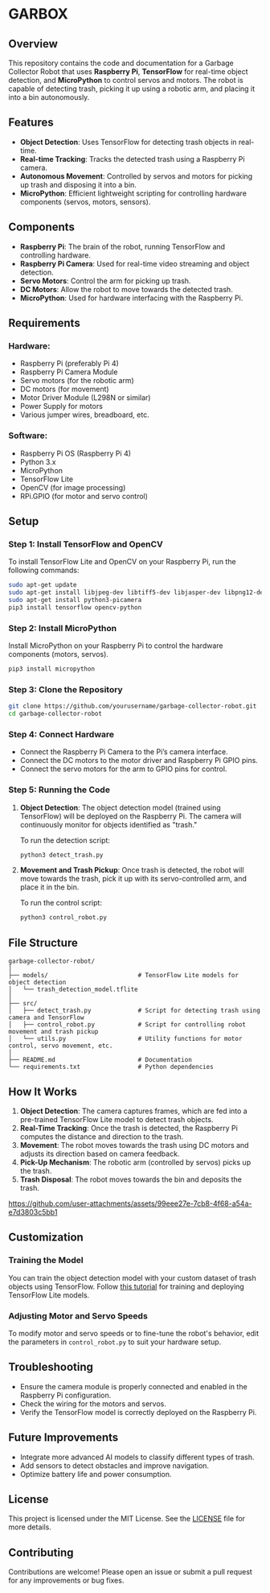 
# GARBOX

## Overview
This repository contains the code and documentation for a Garbage Collector Robot that uses **Raspberry Pi**, **TensorFlow** for real-time object detection, and **MicroPython** to control servos and motors. The robot is capable of detecting trash, picking it up using a robotic arm, and placing it into a bin autonomously.

## Features
- **Object Detection**: Uses TensorFlow for detecting trash objects in real-time.
- **Real-time Tracking**: Tracks the detected trash using a Raspberry Pi camera.
- **Autonomous Movement**: Controlled by servos and motors for picking up trash and disposing it into a bin.
- **MicroPython**: Efficient lightweight scripting for controlling hardware components (servos, motors, sensors).
  
## Components
- **Raspberry Pi**: The brain of the robot, running TensorFlow and controlling hardware.
- **Raspberry Pi Camera**: Used for real-time video streaming and object detection.
- **Servo Motors**: Control the arm for picking up trash.
- **DC Motors**: Allow the robot to move towards the detected trash.
- **MicroPython**: Used for hardware interfacing with the Raspberry Pi.

## Requirements

### Hardware:
- Raspberry Pi (preferably Pi 4)
- Raspberry Pi Camera Module
- Servo motors (for the robotic arm)
- DC motors (for movement)
- Motor Driver Module (L298N or similar)
- Power Supply for motors
- Various jumper wires, breadboard, etc.

### Software:
- Raspberry Pi OS (Raspberry Pi 4)
- Python 3.x
- MicroPython
- TensorFlow Lite
- OpenCV (for image processing)
- RPi.GPIO (for motor and servo control)

## Setup

### Step 1: Install TensorFlow and OpenCV
To install TensorFlow Lite and OpenCV on your Raspberry Pi, run the following commands:

```bash
sudo apt-get update
sudo apt-get install libjpeg-dev libtiff5-dev libjasper-dev libpng12-dev
sudo apt-get install python3-picamera
pip3 install tensorflow opencv-python
```

### Step 2: Install MicroPython
Install MicroPython on your Raspberry Pi to control the hardware components (motors, servos).

```bash
pip3 install micropython
```

### Step 3: Clone the Repository

```bash
git clone https://github.com/yourusername/garbage-collector-robot.git
cd garbage-collector-robot
```

### Step 4: Connect Hardware
- Connect the Raspberry Pi Camera to the Pi’s camera interface.
- Connect the DC motors to the motor driver and Raspberry Pi GPIO pins.
- Connect the servo motors for the arm to GPIO pins for control.

### Step 5: Running the Code

1. **Object Detection**:
   The object detection model (trained using TensorFlow) will be deployed on the Raspberry Pi. The camera will continuously monitor for objects identified as "trash."
   
   To run the detection script:
   ```bash
   python3 detect_trash.py
   ```

2. **Movement and Trash Pickup**:
   Once trash is detected, the robot will move towards the trash, pick it up with its servo-controlled arm, and place it in the bin.

   To run the control script:
   ```bash
   python3 control_robot.py
   ```

## File Structure
```
garbage-collector-robot/
│
├── models/                         # TensorFlow Lite models for object detection
│   └── trash_detection_model.tflite
│
├── src/
│   ├── detect_trash.py             # Script for detecting trash using camera and TensorFlow
│   ├── control_robot.py            # Script for controlling robot movement and trash pickup
│   └── utils.py                    # Utility functions for motor control, servo movement, etc.
│
├── README.md                       # Documentation
└── requirements.txt                # Python dependencies
```

## How It Works

1. **Object Detection**: The camera captures frames, which are fed into a pre-trained TensorFlow Lite model to detect trash objects.
2. **Real-Time Tracking**: Once the trash is detected, the Raspberry Pi computes the distance and direction to the trash.
3. **Movement**: The robot moves towards the trash using DC motors and adjusts its direction based on camera feedback.
4. **Pick-Up Mechanism**: The robotic arm (controlled by servos) picks up the trash.
5. **Trash Disposal**: The robot moves towards the bin and deposits the trash.


https://github.com/user-attachments/assets/99eee27e-7cb8-4f68-a54a-e7d3803c5bb1

## Customization

### Training the Model
You can train the object detection model with your custom dataset of trash objects using TensorFlow. Follow [this tutorial](https://www.tensorflow.org/lite/models/object_detection/overview) for training and deploying TensorFlow Lite models.

### Adjusting Motor and Servo Speeds
To modify motor and servo speeds or to fine-tune the robot's behavior, edit the parameters in `control_robot.py` to suit your hardware setup.

## Troubleshooting
- Ensure the camera module is properly connected and enabled in the Raspberry Pi configuration.
- Check the wiring for the motors and servos.
- Verify the TensorFlow model is correctly deployed on the Raspberry Pi.

## Future Improvements
- Integrate more advanced AI models to classify different types of trash.
- Add sensors to detect obstacles and improve navigation.
- Optimize battery life and power consumption.

## License
This project is licensed under the MIT License. See the [LICENSE](LICENSE) file for more details.

## Contributing
Contributions are welcome! Please open an issue or submit a pull request for any improvements or bug fixes.
